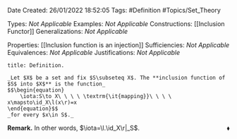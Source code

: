<div class="topSpace"></div>

Date Created: 26/01/2022 18:52:05
Tags: #Definition #Topics/Set_Theory

Types: _Not Applicable_
Examples: _Not Applicable_ 
Constructions: [[Inclusion Functor]]
Generalizations: _Not Applicable_

Properties: [[Inclusion function is an injection]]
Sufficiencies: _Not Applicable_
Equivalences: _Not Applicable_
Justifications: _Not Applicable_

``` ad-Definition
title: Definition.

_Let $X$ be a set and fix $S\subseteq X$. The **inclusion function of $S$ into $X$** is the function_
$$\begin{equation}
    \iota:S\to X\ \ \ \ \textrm{\it{mapping}}\ \ \ \ x\mapsto\id_X\l(x\r)=x
\end{equation}$$
_for every $x\in S$._

```

**Remark.** In other words, $\iota=\l.\id_X\r|_S$.<span style="float:right;">$\blacklozenge$</span>
